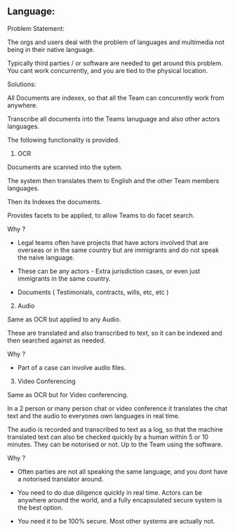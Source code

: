 
## Language:

Problem Statement:

The orgs and users deal with the problem of languages and multimedia not being in their native language.

Typically third parties / or software are needed to get around this problem. You cant work concurrently, and you are tied to the physical location.

Solutions:


All Documents are indexex, so that all the Team can concurently work from anywhere.

Transcribe all documents into the Teams lanuguage and also other actors languages.


The following functionality is provided.

1. OCR

Documents are scanned into the sytem. 

The system then translates them to English and the other Team members languages.

Then its Indexes the documents.

Provides facets to be applied, to allow Teams to do facet search.

Why ?

- Legal teams often have projects that have actors involved that are overseas or in the same country but are immigrants and do not speak the naive language.

- These can be any actors - Extra jurisdiction cases, or even just immigrants in the same country.

- Documents ( Testimonials, contracts, wills, etc, etc )

2. Audio

Same as OCR but applied to any Audio.

These are translated and also transcribed to text, so it can be indexed and then searched against as needed.

Why ?

- Part of a case can involve audio files.


3. Video Conferencing

Same as OCR but for Video conferencing.

In a 2 person or many person chat or video conference it translates the chat text and the audio to everyones own languages in real time.

The audio is recorded and transcribed to text as a log, so that the machine translated text can also be checked quickly by a human within 5 or 10 minutes. They can be notorised or not. Up to the Team using the software.

Why ?

- Often parties are not all speaking the same language, and you dont have a notorised translator around.

- You need to do due diligence quickly in real time. Actors can be anywhere around the world, and a fully encapsulated secure system is the best option.

- You need it to be 100% secure. Most other systems are actually not.